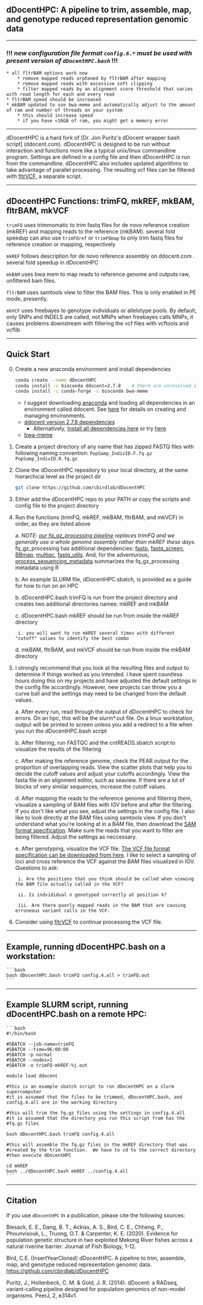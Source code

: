 ## dDocentHPC: A pipeline to trim, assemble, map, and genotype reduced representation genomic data

---
### !!! _*new configuration file format `config.6.*` must be used with present version of `dDocentHPC.bash`*_ !!!
	* all fltrBAM options work now
		* remove mapped reads orphaned by fltrBAM after mapping
		* remove mapped reads with excessive soft clipping
		* filter mapped reads by an alignment score threshold that varies with read length for each and every read
	* fltrBAM speed should be increased
	* mkBAM updated to use bwa-meme and automatically adjust to the amount of ram and number of threads on your system
		* this should increase speed
		* if you have <16GB of ram, you might get a memory error

---

dDocentHPC is a hard fork of [Dr. Jon Puritz's dDocent wrapper bash script] (ddocent.com).  dDocentHPC is designed to be run without interaction and functions more like a typical unix/linux commandline program.  Settings are defined in a config file 
and then dDocentHPC is run from the commandline.  dDocentHPC also includes updated algorithms to take advantage of parallel processing. The resulting vcf files can be filtered with [fltrVCF](https://github.com/cbirdlab/fltrVCF), a separate script.

---

## dDocentHPC Functions: trimFQ, mkREF, mkBAM, fltrBAM, mkVCF

  `trimFQ` uses trimmomatic to trim fastq files for de novo reference creation (mkREF) and mapping reads to the reference (mkBAM).
		several fold speedup
		can also use `trimFQref` or `trimFQmap` to only trim fastq files for reference creation or mapping, respectively

  `mkREF` follows description for de novo reference assembly on ddocent.com .  several fold speedup in dDocentHPC

  `mkBAM` uses bwa mem to map reads to reference genome and outputs raw, unfiltered bam files.
  
  `fltrBAM` uses samtools view to filter the BAM files.  This is only enabled in PE mode, presently.
  
  `mkVCF` uses freebayes to genotype individuals or allelotype pools. By default, only SNPs and INDELS are called, not MNPs
		when freebayes calls MNPs, it causes problems downstream with filtering the vcf files with vcftools and vcflib

---
 
## Quick Start

0. Create a new anaconda environment and install dependencies

   ```bash
   conda create --name dDocentHPC
   conda install -c bioconda ddocent=2.7.8    # there are unresolved issues if you use ddocent 2.9.4
   conda install -c conda-forge -c bioconda bwa-meme
   ```
   
	* I suggest downloading [anaconda](https://www.anaconda.com/products/distribution) and loading all dependencies in an environment called ddocent.  See [here](https://conda.io/projects/conda/en/latest/user-guide/tasks/manage-environments.html) for details on creating and managing environments.
	* [ddocent version 2.7.8 dependencies](https://anaconda.org/bioconda/ddocent)
		* Alternatively, [Install all dependencies here](https://github.com/jpuritz/dDocent#installing) or try [here](https://www.ddocent.com/downloads/)
	* [bwa-meme](https://github.com/kaist-ina/BWA-MEME#install-option-1-bioconda)
	
	
1. Create a project directory of any name that has zipped FASTQ files with following naming convention: 
	`PopSamp_IndivID.F.fq.gz`
	`PopSamp_IndivID.R.fq.gz`
		
2. Clone the dDocentHPC repository to your local directory, at the same hierarchical level as the project dir
	```bash
 	git clone https://github.com/cbirdlab/dDocentHPC
	```
  
3. Either add the dDocentHPC repo to your PATH or copy the scripts and config file to the project directory
	
4. Run the functions (trimFQ, mkREF, mkBAM, fltrBAM, and mkVCF) in order, as they are listed above

	a. _NOTE: [our fq_gz_processing pipeline](https://github.com/philippinespire/pire_fq_gz_processing) replaces trimFQ and we generally use a whole genome assembly rather than mkREF these days._  fq_gz_processing has additional dependencies: [fastp](https://github.com/OpenGene/fastp), [fastq_screen](https://github.com/StevenWingett/FastQ-Screen), [BBmap](https://github.com/BioInfoTools/BBMap), [multiqc](https://github.com/MultiQC/MultiQC), [fastq_utils](https://github.com/nunofonseca/fastq_utils).  And, for the adventurous, [process_sequencing_metadata](https://github.com/philippinespire/process_sequencing_metadata/blob/main/README.md) summarizes the fq_gz_processing metadata using R

	b. An example SLURM file, dDocentHPC.sbatch, is provided as a guide for how to run on an HPC
		
	b. dDocentHPC.bash trimFQ is run from the project directory and creates two additional directories names: mkREF and mkBAM
	
	c. dDocentHPC.bash mkREF should be run from inside the mkREF directory
	
		i. you will want to run mkREF several times with different "cutoff" values to identify the best combo
		
	d. mkBAM, fltrBAM, and mkVCF should be run from inside the mkBAM directory
	
6. I strongly recommend that you look at the resulting files and output to determine if things worked as you intended. I have spent countless hours doing this on my projects and have adjusted the default settings in the config file accordingly. However, new projects can throw you a curve ball and the settings may need to be changed from the default values.
		
	a. After every run, read through the output of dDocentHPC to check for errors.  On an hpc, this will be the slurm*.out file. On a linux workstation, output will be printed to screen unless you add a redirect to a file when you run the dDocentHPC.bash script
	
	b. After filtering, run FASTQC and the cntREADS.sbatch script to visualize the results of the filtering
	
	c. After making the reference genome, check the PEAR output for the proportion of overlapping reads. View the scatter plots that help you to decide the cutoff values and adjust your cutoffs accordingly. View the fasta file in an alignment editor, such as seaview. If there are a lot of blocks of very similar sequences, increase the cutoff values.
	
	d. After mapping the reads to the reference genome and filtering them, visualize a sampling of BAM files with IGV before and after the filtering.  If you don't like what you see, adjust the settings in the config file.  I also like to look directly at the BAM files using samtools view.  If you don't understand what you're looking at in a BAM file, then download the [SAM format specification](https://github.com/samtools/hts-specs).  Make sure the reads that you want to filter are being filtered.  Adjust the settings as neccessary.
	
	e. After genotyping, visualize the VCF file.  [The VCF file format specification can be downloaded from here](https://github.com/samtools/hts-specs).  I like to select a sampling of loci and cross reference the VCF against the BAM files visualized in IGV.  Questions to ask: 
	
		i. Are the positions that you think should be called when viewing the BAM file actually called in the VCF?
		
		ii. Is indvididual n genotyped correctly at position k?
		
		iii. Are there poorly mapped reads in the BAM that are causing erroneous variant calls in the VCF.
			
7. Consider using [fltrVCF](https://github.com/cbirdlab/fltrVCF) to continue processing the VCF file.

---

## Example, running dDocentHPC.bash on a workstation:
	```bash
	bash dDocentHPC.bash trimFQ config.4.all > trimFQ.out
	```
---
 
## Example SLURM script, running dDocentHPC.bash on a remote HPC:
	```bash
	#!/bin/bash

	#SBATCH --job-name=trimFQ
	#SBATCH --time=96:00:00
	#SBATCH -p normal
	#SBATCH --nodes=1
	#SBATCH -o trimFQ-mkREF-%j.out

	module load ddocent

	#this is an example sbatch script to run dDocentHPC on a slurm supercomputer
	#it is assumed that the files to be trimmed, dDocentHPC.bash, and config.4.all are in the working directory

	#this will trim the fq.gz files using the settings in config.4.all
	#it is assumed that the directory you run this script from has the 
	#fq.gz files

	bash dDocentHPC.bash trimFQ config.4.all

	#this will assemble the fq.gz files in the mkREF directory that was
	#created by the trim function.  We have to cd to the correct directory
	#then execute dDocentHPC

	cd mkREF
	bash ../dDocentHPC.bash mkREF ../config.4.all
	```

---

## Citation

If you use `dDocentHPC` in a publication, please cite the following sources:

Biesack, E. E., Dang, B. T., Ackiss, A. S., Bird, C. E., Chheng, P., Phounvisouk, L., Truong, O.T. & Carpenter, K. E. (2020). Evidence for population genetic structure in two exploited Mekong River fishes across a natural riverine barrier. Journal of Fish Biology, 1-12. 

Bird, C.E. (InsertYearCloned) dDocentHPC. A pipeline to trim, assemble, map, and genotype reduced representation genomic data.  https://github.com/cbirdlab/dDocentHPC

Puritz, J., Hollenbeck, C. M. & Gold, J. R. (2014). dDocent: a RADseq, variant-calling pipeline designed for population genomics of non-model organisms. PeerJ, 2, e314v1.

